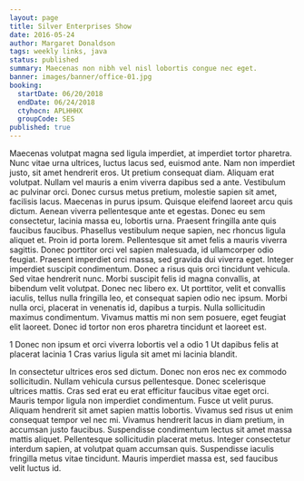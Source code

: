 ```yaml
---
layout: page
title: Silver Enterprises Show
date: 2016-05-24
author: Margaret Donaldson
tags: weekly links, java
status: published
summary: Maecenas non nibh vel nisl lobortis congue nec eget.
banner: images/banner/office-01.jpg
booking:
  startDate: 06/20/2018
  endDate: 06/24/2018
  ctyhocn: APLHHHX
  groupCode: SES
published: true
---
```

Maecenas volutpat magna sed ligula imperdiet, at imperdiet tortor pharetra. Nunc vitae urna ultrices, luctus lacus sed, euismod ante. Nam non imperdiet justo, sit amet hendrerit eros. Ut pretium consequat diam. Aliquam erat volutpat. Nullam vel mauris a enim viverra dapibus sed a ante. Vestibulum ac pulvinar orci. Donec cursus metus pretium, molestie sapien sit amet, facilisis lacus. Maecenas in purus ipsum. Quisque eleifend laoreet arcu quis dictum. Aenean viverra pellentesque ante et egestas. Donec eu sem consectetur, lacinia massa eu, lobortis urna.
Praesent fringilla ante quis faucibus faucibus. Phasellus vestibulum neque sapien, nec rhoncus ligula aliquet et. Proin id porta lorem. Pellentesque sit amet felis a mauris viverra sagittis. Donec porttitor orci vel sapien malesuada, id ullamcorper odio feugiat. Praesent imperdiet orci massa, sed gravida dui viverra eget. Integer imperdiet suscipit condimentum. Donec a risus quis orci tincidunt vehicula. Sed vitae hendrerit nunc. Morbi suscipit felis id magna convallis, at bibendum velit volutpat. Donec nec libero ex. Ut porttitor, velit et convallis iaculis, tellus nulla fringilla leo, et consequat sapien odio nec ipsum. Morbi nulla orci, placerat in venenatis id, dapibus a turpis. Nulla sollicitudin maximus condimentum. Vivamus mattis mi non sem posuere, eget feugiat elit laoreet. Donec id tortor non eros pharetra tincidunt et laoreet est.

1 Donec non ipsum et orci viverra lobortis vel a odio
1 Ut dapibus felis at placerat lacinia
1 Cras varius ligula sit amet mi lacinia blandit.

In consectetur ultrices eros sed dictum. Donec non eros nec ex commodo sollicitudin. Nullam vehicula cursus pellentesque. Donec scelerisque ultrices mattis. Cras sed erat eu erat efficitur faucibus vitae eget orci. Mauris tempor ligula non imperdiet condimentum. Fusce ut velit purus. Aliquam hendrerit sit amet sapien mattis lobortis. Vivamus sed risus ut enim consequat tempor vel nec mi. Vivamus hendrerit lacus in diam pretium, in accumsan justo faucibus. Suspendisse condimentum lectus sit amet massa mattis aliquet. Pellentesque sollicitudin placerat metus. Integer consectetur interdum sapien, at volutpat quam accumsan quis. Suspendisse iaculis fringilla metus vitae tincidunt. Mauris imperdiet massa est, sed faucibus velit luctus id.
